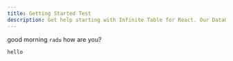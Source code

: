 ```yaml
---
title: Getting Started Test
description: Get help starting with Infinite Table for React. Our DataGrid component helps with sorting, filtering, row/column grouping, pivoting, aggregations ...
---
```


good morning `radu` how are you?

```hello```

<PropLink name="columns" />


<!-- <DPropLink name="DataSourcePropLinkName" /> -->